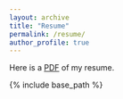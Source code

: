 ```yaml
---
layout: archive
title: "Resume"
permalink: /resume/
author_profile: true
---
```


Here is a <a href="/files/resume_finance.pdf">PDF</a> of my resume.

{% include base_path %}
